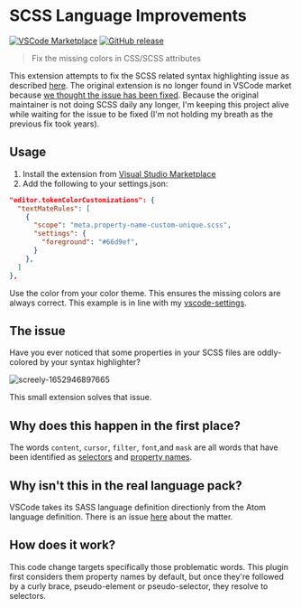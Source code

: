 # SCSS Language Improvements

[![VSCode Marketplace](https://img.shields.io/badge/visual%20studio-marketplace-green.svg?style=flat-square)](https://marketplace.visualstudio.com/items?itemName=ronilaukkarinen.scss-language-improvements) [![GitHub release](https://img.shields.io/github/release/ronilaukkarinen/scss-language-improvements.svg?style=flat-square)](https://github.com/ronilaukkarinen/scss-language-improvements/releases)

> Fix the missing colors in CSS/SCSS attributes

This extension attempts to fix the SCSS related syntax highlighting issue as described [here](https://github.com/atom/language-sass/issues/226#issuecomment-1129938430). The original extension is no longer found in VSCode market because [we thought the issue has been fixed](https://github.com/cssinate/scss-language-improvements/issues/3#issuecomment-1129960092). Because the original maintainer is not doing SCSS daily any longer, I'm keeping this project alive while waiting for the issue to be fixed (I'm not holding my breath as the previous fix took years).

## Usage

1. Install the extension from [Visual Studio Marketplace](https://marketplace.visualstudio.com/items?itemName=ronilaukkarinen.scss-language-improvements)
2. Add the following to your settings.json:

```json
"editor.tokenColorCustomizations": {
  "textMateRules": [
    {        
      "scope": "meta.property-name-custom-unique.scss",
      "settings": {
        "foreground": "#66d9ef",
      }
    },
  ]
},
```

Use the color from your color theme. This ensures the missing colors are always correct. This example is in line with my [vscode-settings](https://github.com/ronilaukkarinen/vscode-settings).

## The issue

Have you ever noticed that some properties in your SCSS files are oddly-colored by your syntax highlighter?

![screely-1652946897665](https://user-images.githubusercontent.com/1534150/169242570-6e9042a3-ac20-466a-81d8-c400c35de1a8.png)

This small extension solves that issue.

## Why does this happen in the first place?

The words `content`, `cursor`, `filter`, `font`,and `mask` are all words that have been identified as [selectors](https://github.com/atom/language-css/blob/master/grammars/css.cson#L2056) and [property names](https://github.com/atom/language-css/blob/master/grammars/css.cson#L1488).

## Why isn't this in the real language pack?

VSCode takes its SASS language definition directionly from the Atom language definition. There is an issue [here](https://github.com/atom/language-sass/issues/226) about the matter.

## How does it work?

This code change targets specifically those problematic words. This plugin first considers them property names by default, but once they're followed by a curly brace, pseudo-element or pseudo-selector, they resolve to selectors.
